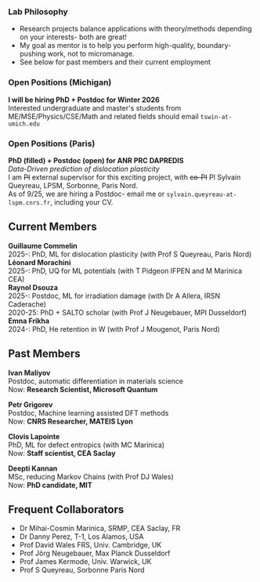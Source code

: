 ### Lab Philosophy
- Research projects balance applications with theory/methods depending on your interests- both are great!
- My goal as mentor is to help you perform high-quality, boundary-pushing work, not to micromanage. 
- See below for past members and their current employment

### Open Positions (Michigan)
<strong>I will be hiring PhD + Postdoc for Winter 2026</strong><br>
Interested undergraduate and master's students from ME/MSE/Physics/CSE/Math and related fields should email <code>tswin-at-umich.edu</code>

### Open Positions (Paris)
<strong>PhD (filled) + Postdoc (open) for ANR PRC DAPREDIS</strong><br>
<em>Data-Driven prediction of dislocation plasticity</em><br>
I am <s>PI</s> external supervisor for this exciting project, with <s>co-PI</s> PI Sylvain Queyreau, LPSM, Sorbonne, Paris Nord.<br>
As of 9/25, we are hiring a Postdoc- email me or <code>sylvain.queyreau-at-lspm.cnrs.fr</code>, including your CV.

## Current Members 
<strong>Guillaume Commelin</strong><br>
2025-: PhD, ML for dislocation plasticity (with Prof S Queyreau, Paris Nord)<br>
<strong>Léonard Morachini</strong><br>
2025-: PhD, UQ for ML potentials (with T Pidgeon IFPEN and M Marinica CEA)<br>
<strong>Raynol Dsouza</strong><br>
2025-: Postdoc, ML for irradiation damage (with Dr A Allera, IRSN Caderache)<br>
2020-25: PhD + SALTO scholar (with Prof J Neugebauer, MPI Dusseldorf)
<br>
<strong>Emna Frikha</strong><br>
2024-: PhD, He retention in W (with Prof J Mougenot, Paris Nord)
<br>
## Past Members
<strong>Ivan Maliyov</strong><br>
Postdoc, automatic differentiation in materials science<br>
Now: <strong>Research Scientist, Microsoft Quantum</strong>

<strong>Petr Grigorev</strong><br>
Postdoc, Machine learning assisted DFT methods<br>
Now: <strong>CNRS Researcher, MATEIS Lyon</strong>

<strong>Clovis Lapointe</strong> <br>
PhD, ML for defect entropics (with MC Marinica)<br>
Now: <strong>Staff scientist, CEA Saclay</strong>

<strong>Deepti Kannan</strong><br> 
MSc, reducing Markov Chains (with Prof DJ Wales)<br>
Now: <strong>PhD candidate, MIT</strong>

## Frequent Collaborators
- Dr Mihai-Cosmin Marinica, SRMP, CEA Saclay, FR
- Dr Danny Perez, T-1, Los Alamos, USA
- Prof David Wales FRS, Univ. Cambridge, UK
- Prof Jörg Neugebauer, Max Planck Dusseldorf
- Prof James Kermode, Univ. Warwick, UK
- Prof S Queyreau, Sorbonne Paris Nord

